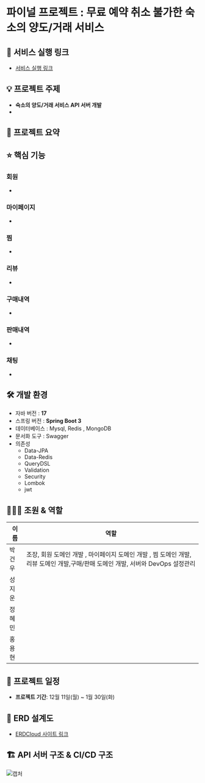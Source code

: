 # 파이널 프로젝트 : 무료 예약 취소 불가한 숙소의 양도/거래 서비스

## 🎢 서비스 실행 링크

- [서비스 실행 링크](/docs/RUNNING_SCREEN.md)

## 💡 프로젝트 주제

- **숙소의 양도/거래 서비스 API 서버 개발**
- 

## 📝 프로젝트 요약



## ⭐️ 핵심 기능

### 회원

- 

### 마이페이지

- 

### 찜

- 

### 리뷰
- 

### 구매내역
- 

### 판매내역
- 

### 채팅
- 


## 🛠️ 개발 환경

- 자바 버전 : **17**
- 스프링 버전 : **Spring Boot 3**
- 데이터베이스 : Mysql, Redis , MongoDB 
- 문서화 도구 : Swagger
- 의존성
    - Data-JPA
    - Data-Redis
    - QueryDSL
    - Validation
    - Security
    - Lombok
    - jwt



## 🧑‍🤝‍🧑 조원 & 역할

| 이름  | 역할                             |
|-----|--------------------------------|
| 박건우 | 조장, 회원 도메인 개발 , 마이페이지 도메인 개발 , 찜 도메인 개발, 리뷰 도메인 개발,구매/판매 도메인 개발, 서버와 DevOps 설정관리|
| 성지운 |     |
| 정혜민 | |
| 홍용현 | |

## 🚀 프로젝트 일정

- **프로젝트 기간**: 12월 11일(월) ~ 1월 30일(화)

## 📐 ERD 설계도

- [ERDCloud 사이트 링크](https://www.erdcloud.com/d/eoDe4Y9aag2Eerjxw) 


## 🏗 API 서버 구조 & CI/CD 구조

![캡처](https://github.com/catchroom/BE_CatchRoom/assets/50697545/f15ab45d-4626-4e02-a85e-74bac12ed312)


